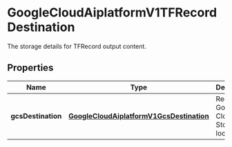 

# GoogleCloudAiplatformV1TFRecordDestination

The storage details for TFRecord output content.

## Properties

| Name | Type | Description | Notes |
|------------ | ------------- | ------------- | -------------|
|**gcsDestination** | [**GoogleCloudAiplatformV1GcsDestination**](GoogleCloudAiplatformV1GcsDestination.md) | Required. Google Cloud Storage location. |  [optional] |



